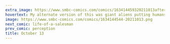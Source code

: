 ```yaml
---
extra_image: https://www.smbc-comics.com/comics/163414459320211013after.png
hovertext: My alternate version of this was giant aliens putting humans in food slurry so that their excreta would cause it to be fluffy, but honestly that felt weird.
image: https://www.smbc-comics.com/comics/1634144544-20211013.png
next_comic: life-of-a-salesman
prev_comic: perception
title: October 13
---
```


